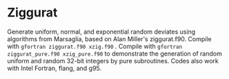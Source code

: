 # Ziggurat
Generate uniform, normal, and exponential random deviates using algorithms from Marsaglia, based on Alan Miller's ziggurat.f90. Compile with ```gfortran ziggurat.f90 xzig.f90``` . Compile with ```gfortran ziggurat_pure.f90 xzig_pure.f90``` to demonstrate the generation of random uniform and random 32-bit integers by pure subroutines. Codes also work with Intel Fortran, flang, and g95.
